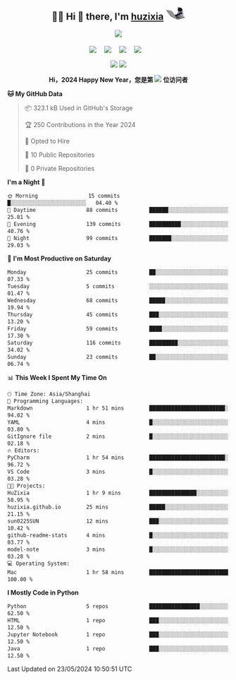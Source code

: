 <div align="center">

## :woman_technologist: Hi 👋 there, I'm [huzixia](https://huzixia.github.io/) <img height="30" src="images/work.gif" />

  <!-- dynamic typing effect 动态打字效果 -->
  <div>
    <a href="https://huzixia.github.io/">
      <img src="https://readme-typing-svg.demolab.com?font=Fira+Code&pause=1000&width=435&lines=console.log(%22Hello%2C%20World%22);胡同学祝您心想事成!&center=true&size=27" />
    </a>
  </div>

  <div>&nbsp;</div>

  <!-- profile logo 个人资料徽标 -->
  <div>
    <a href="https://huzixia.github.io/"><img src="https://img.shields.io/badge/Website-博客-orange" /></a>&emsp;
    <a href="https://www.zhihu.com/people/hu-zi-xia-91"><img src="https://img.shields.io/badge/ZhiHu-知乎-blue" /></a>&emsp;
    <a href="https://twitter.com/zixia80631/"><img src="https://img.shields.io/badge/Twitter-推特-black" /></a>&emsp;
    <a href="https://github.com/HuZixia/Text2Video/assets/38995480/244e64be-3dc4-46bb-8aff-523d8a235a1e"><img src="https://img.shields.io/badge/WeChat-微信-07c160" /></a>&emsp;

  </div>

[//]: # (### Github Stats)

 <p>
   <img src="https://github-readme-stats.vercel.app/api?username=HuZixia&rank_icon=github&theme=react&border_color=61dafb&hide_border=true" />
   <img src="https://github-readme-stats.vercel.app/api/top-langs/?username=HuZixia&hide=c%23,powershell,Mathematica,Ruby,Objective-C,Objective-C%2b%2b,Cuda&title_color=61dafb&text_color=ffffff&icon_color=61dafb&bg_color=20232a&langs_count=8&layout=compact&border_color=61dafb&hide_border=true&size_weight=0.5&count_weight=0.5" />
 </p>

</div>

<div align="center"><b>Hi，2024 Happy New Year，您是第 <img src="https://profile-counter.glitch.me/HuZixia/count.svg"></img> 位访问者</b></div>


[//]: # (*   Github Stats)
[//]: # (![Top Langs]&#40;https://github-readme-stats.vercel.app/api/top-langs/?username=HuZixia\&layout=compact&#41;)
[//]: # (![HuZixia's GitHub stats]&#40;https://github-readme-stats.vercel.app/api?username=HuZixia\&rank_icon=github&theme=tokyonight&#41;)


<!--START_SECTION:waka-->
**🐱 My GitHub Data** 

> 📦 323.1 kB Used in GitHub's Storage 
 > 
> 🏆 250 Contributions in the Year 2024
 > 
> 💼 Opted to Hire
 > 
> 📜 10 Public Repositories 
 > 
> 🔑 0 Private Repositories 
 > 
**I'm a Night 🦉** 

```text
🌞 Morning                15 commits          █░░░░░░░░░░░░░░░░░░░░░░░░   04.40 % 
🌆 Daytime                88 commits          ██████░░░░░░░░░░░░░░░░░░░   25.81 % 
🌃 Evening                139 commits         ██████████░░░░░░░░░░░░░░░   40.76 % 
🌙 Night                  99 commits          ███████░░░░░░░░░░░░░░░░░░   29.03 % 
```
📅 **I'm Most Productive on Saturday** 

```text
Monday                   25 commits          ██░░░░░░░░░░░░░░░░░░░░░░░   07.33 % 
Tuesday                  5 commits           ░░░░░░░░░░░░░░░░░░░░░░░░░   01.47 % 
Wednesday                68 commits          █████░░░░░░░░░░░░░░░░░░░░   19.94 % 
Thursday                 45 commits          ███░░░░░░░░░░░░░░░░░░░░░░   13.20 % 
Friday                   59 commits          ████░░░░░░░░░░░░░░░░░░░░░   17.30 % 
Saturday                 116 commits         █████████░░░░░░░░░░░░░░░░   34.02 % 
Sunday                   23 commits          ██░░░░░░░░░░░░░░░░░░░░░░░   06.74 % 
```


📊 **This Week I Spent My Time On** 

```text
🕑︎ Time Zone: Asia/Shanghai
💬 Programming Languages: 
Markdown                 1 hr 51 mins        ████████████████████████░   94.02 % 
YAML                     4 mins              █░░░░░░░░░░░░░░░░░░░░░░░░   03.80 % 
GitIgnore file           2 mins              █░░░░░░░░░░░░░░░░░░░░░░░░   02.18 % 
🔥 Editors: 
PyCharm                  1 hr 54 mins        ████████████████████████░   96.72 % 
VS Code                  3 mins              █░░░░░░░░░░░░░░░░░░░░░░░░   03.28 % 
🐱‍💻 Projects: 
HuZixia                  1 hr 9 mins         ███████████████░░░░░░░░░░   58.95 % 
huzixia.github.io        25 mins             █████░░░░░░░░░░░░░░░░░░░░   21.15 % 
sun0225SUN               12 mins             ███░░░░░░░░░░░░░░░░░░░░░░   10.42 % 
github-readme-stats      4 mins              █░░░░░░░░░░░░░░░░░░░░░░░░   03.77 % 
model-note               3 mins              █░░░░░░░░░░░░░░░░░░░░░░░░   03.28 % 
💻 Operating System: 
Mac                      1 hr 58 mins        █████████████████████████   100.00 % 
```

**I Mostly Code in Python** 

```text
Python                   5 repos             ████████████████░░░░░░░░░   62.50 % 
HTML                     1 repo              ███░░░░░░░░░░░░░░░░░░░░░░   12.50 % 
Jupyter Notebook         1 repo              ███░░░░░░░░░░░░░░░░░░░░░░   12.50 % 
Java                     1 repo              ███░░░░░░░░░░░░░░░░░░░░░░   12.50 % 
```




 Last Updated on 23/05/2024 10:50:51 UTC

<!--END_SECTION:waka-->


<!--
**HuZixia/HuZixia** is a ✨ _special_ ✨ repository because its `README.md` (this file) appears on your GitHub profile.

Here are some ideas to get you started:

- 🔭 I’m currently working on ...
- 🌱 I’m currently learning ...
- 👯 I’m looking to collaborate on ...
- 🤔 I’m looking for help with ...
- 💬 Ask me about ...
- 📫 How to reach me: ...
- 😄 Pronouns: ...
- ⚡ Fun fact: ...
-->
